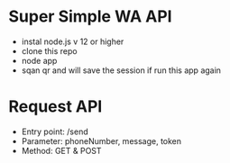 # Super Simple WA API

- instal node.js v 12 or higher
- clone this repo
- node app
- sqan qr and will save the session if run this app again

# Request API
- Entry point: /send
- Parameter: phoneNumber, message, token
- Method: GET & POST


